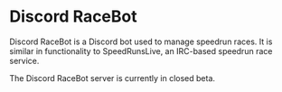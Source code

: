 # Discord RaceBot
Discord RaceBot is a Discord bot used to manage speedrun races. It is similar in functionality to SpeedRunsLive, an IRC-based speedrun race service.

The Discord RaceBot server is currently in closed beta.
